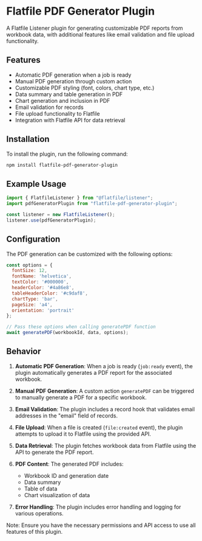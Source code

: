 # Flatfile PDF Generator Plugin

A Flatfile Listener plugin for generating customizable PDF reports from workbook data, with additional features like email validation and file upload functionality.

## Features

- Automatic PDF generation when a job is ready
- Manual PDF generation through custom action
- Customizable PDF styling (font, colors, chart type, etc.)
- Data summary and table generation in PDF
- Chart generation and inclusion in PDF
- Email validation for records
- File upload functionality to Flatfile
- Integration with Flatfile API for data retrieval

## Installation

To install the plugin, run the following command:

```bash
npm install flatfile-pdf-generator-plugin
```

## Example Usage

```javascript
import { FlatfileListener } from "@flatfile/listener";
import pdfGeneratorPlugin from "flatfile-pdf-generator-plugin";

const listener = new FlatfileListener();
listener.use(pdfGeneratorPlugin);
```

## Configuration

The PDF generation can be customized with the following options:

```javascript
const options = {
  fontSize: 12,
  fontName: 'helvetica',
  textColor: '#000000',
  headerColor: '#4a86e8',
  tableHeaderColor: '#c9daf8',
  chartType: 'bar',
  pageSize: 'a4',
  orientation: 'portrait'
};

// Pass these options when calling generatePDF function
await generatePDF(workbookId, data, options);
```

## Behavior

1. **Automatic PDF Generation**: When a job is ready (`job:ready` event), the plugin automatically generates a PDF report for the associated workbook.

2. **Manual PDF Generation**: A custom action `generatePDF` can be triggered to manually generate a PDF for a specific workbook.

3. **Email Validation**: The plugin includes a record hook that validates email addresses in the "email" field of records.

4. **File Upload**: When a file is created (`file:created` event), the plugin attempts to upload it to Flatfile using the provided API.

5. **Data Retrieval**: The plugin fetches workbook data from Flatfile using the API to generate the PDF report.

6. **PDF Content**: The generated PDF includes:
   - Workbook ID and generation date
   - Data summary
   - Table of data
   - Chart visualization of data

7. **Error Handling**: The plugin includes error handling and logging for various operations.

Note: Ensure you have the necessary permissions and API access to use all features of this plugin.